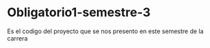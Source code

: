 # Obligatorio1-semestre-3
Es el codigo del proyecto que se nos presento en este semestre de la carrera 
